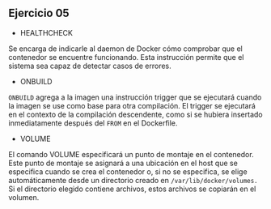 ## Ejercicio 05

* HEALTHCHECK

Se encarga de indicarle al daemon de Docker cómo comprobar que el contenedor se encuentre funcionando. Esta instrucción permite que el sistema sea capaz de detectar casos de errores.

* ONBUILD

`ONBUILD` agrega a la imagen una instrucción trigger que se ejecutará cuando la imagen se use como base para otra compilación. El trigger se ejecutará en el contexto de la compilación descendente, como si se hubiera insertado inmediatamente después del `FROM` en el Dockerfile.

* VOLUME

El comando VOLUME especificará un punto de montaje en el contenedor. Este punto de montaje se asignará a una ubicación en el host que se especifica cuando se crea el contenedor o, si no se especifica, se elige automáticamente desde un directorio creado en `/var/lib/docker/volumes.`
Si el directorio elegido contiene archivos, estos archivos se copiarán en el volumen. 